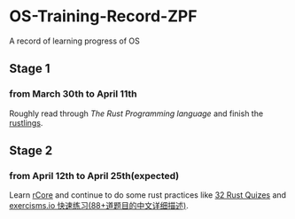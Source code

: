 # OS-Training-Record-ZPF
A record of learning progress of OS

## Stage 1 
### from March 30th to April 11th
Roughly read through *The Rust Programming language* and finish the [rustlings](https://github.com/LearningOS/rust-rustlings-jtzhpf).

## Stage 2 
### from April 12th to April 25th(expected)
Learn [rCore](http://rcore-os.cn/rCore-Tutorial-Book-v3/index.html) and continue to do some rust practices like [32 Rust Quizes](https://dtolnay.github.io/rust-quiz/1) and [exercisms.io 快速练习(88+道题目的中文详细描述)](http://llever.com/exercism-rust-zh/index.html).
